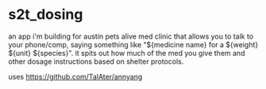 # s2t_dosing
an app i'm building for austin pets alive med clinic that allows you to talk to your phone/comp, saying something like "${medicine name} for a ${weight} ${unit} ${species}". it spits out how much of the med you give them and other dosage instructions based on shelter protocols.


uses https://github.com/TalAter/annyang

